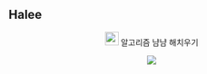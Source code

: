 ## Halee


<p align="center">
<img src="https://private-user-images.githubusercontent.com/140046698/311904620-97ed17d9-4bbf-4778-9814-61df999f7801.png?jwt=eyJhbGciOiJIUzI1NiIsInR5cCI6IkpXVCJ9.eyJpc3MiOiJnaXRodWIuY29tIiwiYXVkIjoicmF3LmdpdGh1YnVzZXJjb250ZW50LmNvbSIsImtleSI6ImtleTUiLCJleHAiOjE3MTAyODk4ODUsIm5iZiI6MTcxMDI4OTU4NSwicGF0aCI6Ii8xNDAwNDY2OTgvMzExOTA0NjIwLTk3ZWQxN2Q5LTRiYmYtNDc3OC05ODE0LTYxZGY5OTlmNzgwMS5wbmc_WC1BbXotQWxnb3JpdGhtPUFXUzQtSE1BQy1TSEEyNTYmWC1BbXotQ3JlZGVudGlhbD1BS0lBVkNPRFlMU0E1M1BRSzRaQSUyRjIwMjQwMzEzJTJGdXMtZWFzdC0xJTJGczMlMkZhd3M0X3JlcXVlc3QmWC1BbXotRGF0ZT0yMDI0MDMxM1QwMDI2MjVaJlgtQW16LUV4cGlyZXM9MzAwJlgtQW16LVNpZ25hdHVyZT0xOTQ3Mjk3MTY2MGZkNTM0OWM4YmE5MWY5MzQ3ZjkwZGRjYjM0N2EyYmRiZjYyZjQ2ZTc1MDBmNThiMzlhODZjJlgtQW16LVNpZ25lZEhlYWRlcnM9aG9zdCZhY3Rvcl9pZD0wJmtleV9pZD0wJnJlcG9faWQ9MCJ9.PYaWQ9TFMUKmgAZWTJ1WuNhj_BlmMTrsoii915VDJx8" width="24" height="24">  알고리즘 냠냠 해치우기
</p>
<p align="center">
<img src="https://private-user-images.githubusercontent.com/140046698/311903335-91895c3a-a5a8-4425-977e-af9463efc5af.gif?jwt=eyJhbGciOiJIUzI1NiIsInR5cCI6IkpXVCJ9.eyJpc3MiOiJnaXRodWIuY29tIiwiYXVkIjoicmF3LmdpdGh1YnVzZXJjb250ZW50LmNvbSIsImtleSI6ImtleTUiLCJleHAiOjE3MTAyODk4NDgsIm5iZiI6MTcxMDI4OTU0OCwicGF0aCI6Ii8xNDAwNDY2OTgvMzExOTAzMzM1LTkxODk1YzNhLWE1YTgtNDQyNS05NzdlLWFmOTQ2M2VmYzVhZi5naWY_WC1BbXotQWxnb3JpdGhtPUFXUzQtSE1BQy1TSEEyNTYmWC1BbXotQ3JlZGVudGlhbD1BS0lBVkNPRFlMU0E1M1BRSzRaQSUyRjIwMjQwMzEzJTJGdXMtZWFzdC0xJTJGczMlMkZhd3M0X3JlcXVlc3QmWC1BbXotRGF0ZT0yMDI0MDMxM1QwMDI1NDhaJlgtQW16LUV4cGlyZXM9MzAwJlgtQW16LVNpZ25hdHVyZT00ZmJlZDM5ZWVkM2YwN2FmYzA3ZjBiZmNjNDRlYTA1YmNiMTExN2YzNDAxM2ZjZmYyODU2ZGVjMGUxOWM4MjM1JlgtQW16LVNpZ25lZEhlYWRlcnM9aG9zdCZhY3Rvcl9pZD0wJmtleV9pZD0wJnJlcG9faWQ9MCJ9.a-X8R3tQrCSzygE-Bq_XwrXCy_Is_tNWtU5NM7_BjaQ">
</p>
